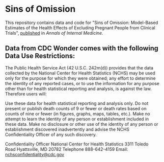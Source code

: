 # Sins of Omission

This repository contains data and code for "Sins of Omission: Model-Based Estimates of the Health Effects of Excluding Pregnant People from Clinical Trials", [published](https://doi.org/10.7326/ANNALS-24-00689) in *Annals of Internal Medicine.*

## Data from CDC Wonder comes with the following Data Use Restrictions:

The Public Health Service Act (42 U.S.C. 242m(d)) provides that the data collected by the National Center for Health Statistics (NCHS) may be used only for the purpose for which they were obtained; any effort to determine the identity of any reported cases, or to use the information for any purpose other than for health statistical reporting and analysis, is against the law. Therefore users will:

Use these data for health statistical reporting and analysis only.
Do not present or publish death counts of 9 or fewer or death rates based on counts of nine or fewer (in figures, graphs, maps, tables, etc.).
Make no attempt to learn the identity of any person or establishment included in these data.
Make no disclosure or other use of the identity of any person or establishment discovered inadvertently and advise the NCHS Confidentiality Officer of any such discovery.

Confidentiality Officer
National Center for Health Statistics
3311 Toledo Road
Hyattsville, MD 20782
Telephone 888-642-4159
Email: nchsconfidentiality@cdc.gov
